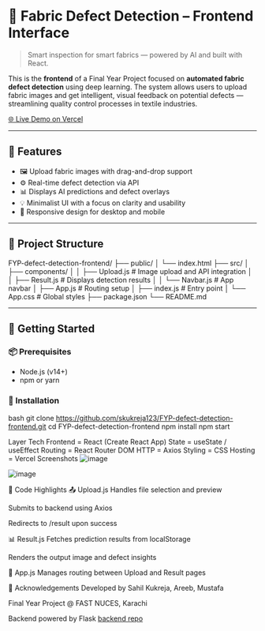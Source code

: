 # 🧵 Fabric Defect Detection – Frontend Interface

> Smart inspection for smart fabrics — powered by AI and built with React.

This is the **frontend** of a Final Year Project focused on **automated fabric defect detection** using deep learning. The system allows users to upload fabric images and get intelligent, visual feedback on potential defects — streamlining quality control processes in textile industries.

[🌐 Live Demo on Vercel](https://fyp-defect-detection.vercel.app)

---

## 📸 Features

- 🖼️ Upload fabric images with drag-and-drop support
- ⚙️ Real-time defect detection via API
- 📊 Displays AI predictions and defect overlays
- 💡 Minimalist UI with a focus on clarity and usability
- 📱 Responsive design for desktop and mobile

---

## 📂 Project Structure

FYP-defect-detection-frontend/
  ├──   public/
  │   └──   index.html
  ├──   src/
  │   ├──   components/
  │ │   ├──   Upload.js # Image upload and API integration
  │ │   ├──   Result.js # Displays detection results
  │ │   └──   Navbar.js # App navbar
  │   ├──   App.js # Routing setup
  │   ├──   index.js # Entry point
  │   └──   App.css # Global styles
  ├── package.json
  └── README.md



---

## 🚀 Getting Started

### 📦 Prerequisites

- Node.js (v14+)
- npm or yarn

### 🔧 Installation

bash
git clone https://github.com/skukreja123/FYP-defect-detection-frontend.git
cd FYP-defect-detection-frontend
npm install
npm start

Layer	Tech
  Frontend	= React (Create React App)
  State	 = useState / useEffect
  Routing	 = React Router DOM
  HTTP	 = Axios
  Styling	 = CSS
  Hosting	 = Vercel
Screenshots
![image](https://github.com/user-attachments/assets/80f7deae-a0c8-436d-9266-8041405bf013)

![image](https://github.com/user-attachments/assets/b7fc8cc0-f16b-4369-948c-f85e9da94019)


🧠 Code Highlights
📤 Upload.js
  Handles file selection and preview
  
  Submits to backend using Axios
  
  Redirects to /result upon success

📊 Result.js
  Fetches prediction results from localStorage
  
  Renders the output image and defect insights

🔗 App.js
  Manages routing between Upload and Result pages

🙌 Acknowledgements
Developed by Sahil Kukreja, Areeb, Mustafa

Final Year Project @ FAST NUCES, Karachi

Backend powered by Flask [backend repo](https://github.com/skukreja123/FYP-defect-dection-backend)

